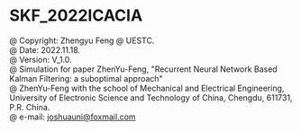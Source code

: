 # SKF_2022ICACIA  
@ Copyright: Zhengyu Feng @ UESTC.  
@ Date: 2022.11.18.  
@ Version: V_1.0.  
@ Simulation for paper ZhenYu-Feng, "Recurrent Neural Network Based Kalman Filtering: a suboptimal approach"  
@ ZhenYu-Feng with the school of Mechanical and Electrical Engineering, University of Electronic Science and Technology of China, Chengdu, 611731, P.R. China.  
@ e-mail: joshuauni@foxmail.com  
